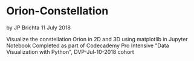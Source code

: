 # Orion-Constellation

by JP Brichta
11 July 2018

Visualize the constellation Orion in 2D and 3D using matplotlib in Jupyter Notebook
Completed as part of Codecademy Pro Intensive "Data Visualization with Python", DVP-Jul-10-2018 cohort
